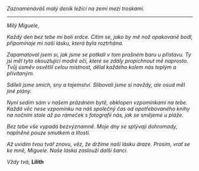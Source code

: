 _Zaznamenáváš malý deník ležící na zemi mezi troskami._

---

_Milý Miguele_,

_Každý den bez tebe mi bolí srdce. Cítím se, jako by mě nož opakovaně bodl, připomínaje mi naši lásku, která byla roztrhána._

_Zapamatoval jsem si, jak jsme se potkali v tom prašném baru u přístavu. Ty jsi měl tyto okouzlující modré oči, které se zdály propíchnout mě naprosto. Tvůj úsměv osvětlil celou místnost, dělal každého kolem nás teplým a přivítaným._

_Sdíleli jsme smích, sny a tajemství. Slibovali jsme si navždy, ale osud měl jiné plány._

_Nyní sedím sám v našem prázdném bytě, obklopen vzpomínkami na tebe. Každá věc nese vzpomínku na náš společný čas od opotřebovaného knihy na nočním stole až po rámeček s fotografií nás, jak se smějeme u pláže._

_Bez tebe vše vypadá bezvýznamně. Moje dny se splývají dohromady, naplněné pouze smutkem a lítostí._

_Až uvidím tvou tvář znovu, věz, že držíme naší lásku draze. Prosím, vrať se ke mně, Miguele. Naše láska zaslouží další šanci._

_Vždy tvá,_
**Lilith**
